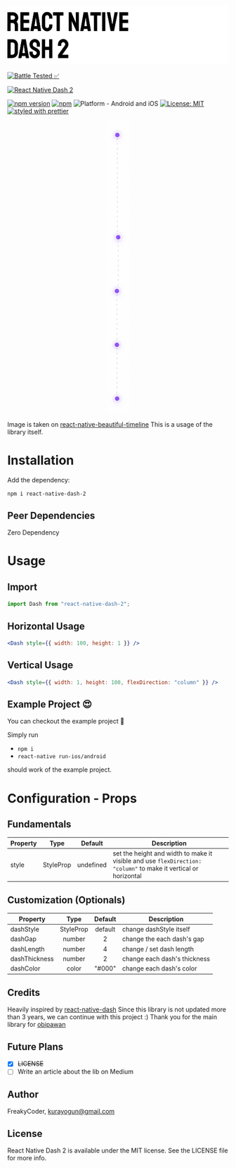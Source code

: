 <img alt="React Native Dash 2" src="assets/logo.png" width="1050"/>

[![Battle Tested ✅](https://img.shields.io/badge/-Battle--Tested%20%E2%9C%85-03666e?style=for-the-badge)](https://github.com/WrathChaos/react-native-dash-2)

[![React Native Dash 2](https://img.shields.io/badge/-Extremely%20easy%20to%20create%20a%20React%20Native%20Component%20Library%20with%20both%20Stateful%20and%20Functional%20Component%20Examples-orange?style=for-the-badge)](https://github.com/WrathChaos/react-native-dash-2)

[![npm version](https://img.shields.io/npm/v/react-native-dash-2.svg?style=for-the-badge)](https://www.npmjs.com/package/react-native-dash-2)
[![npm](https://img.shields.io/npm/dt/react-native-dash-2.svg?style=for-the-badge)](https://www.npmjs.com/package/react-native-dash-2)
![Platform - Android and iOS](https://img.shields.io/badge/platform-Android%20%7C%20iOS-blue.svg?style=for-the-badge)
[![License: MIT](https://img.shields.io/badge/License-MIT-green.svg?style=for-the-badge)](https://opensource.org/licenses/MIT)
[![styled with prettier](https://img.shields.io/badge/styled_with-prettier-ff69b4.svg?style=for-the-badge)](https://github.com/prettier/prettier)

<p align="center">
  <img alt="React Native Dash 2"
        src="assets/Screenshots/react-native-dash-2.png" />
</p>


Image is taken on [react-native-beautiful-timeline](https://github.com/WrathChaos/react-native-beautiful-timeline) This is a usage of the library itself.

# Installation

Add the dependency:

```bash
npm i react-native-dash-2
```

## Peer Dependencies

Zero Dependency

# Usage

## Import

```jsx
import Dash from "react-native-dash-2";
```

## Horizontal Usage

```jsx
<Dash style={{ width: 100, height: 1 }} />
```

## Vertical Usage

```jsx
<Dash style={{ width: 1, height: 100, flexDirection: "column" }} />
```

## Example Project 😍

You can checkout the example project 🥰

Simply run

- `npm i`
- `react-native run-ios/android`

should work of the example project.

# Configuration - Props

## Fundamentals

| Property |         Type         |  Default  | Description                                                                                                     |
| -------- | :------------------: | :-------: | --------------------------------------------------------------------------------------------------------------- |
| style    | StyleProp<ViewStyle> | undefined | set the height and width to make it visible and use `flexDirection: "column"` to make it vertical or horizontal |

## Customization (Optionals)

| Property      |         Type         | Default | Description                  |
| ------------- | :------------------: | :-----: | ---------------------------- |
| dashStyle     | StyleProp<ViewStyle> | default | change dashStyle itself      |
| dashGap       |        number        |    2    | change the each dash's gap   |
| dashLength    |        number        |    4    | change / set dash length     |
| dashThickness |        number        |    2    | change each dash's thickness |
| dashColor     |        color         | "#000"  | change each dash's color     |

## Credits

Heavily inspired by [react-native-dash](https://github.com/obipawan/react-native-dash)
Since this library is not updated more than 3 years, we can continue with this project :)
Thank you for the main library for [obipawan](https://github.com/obipawan)

## Future Plans

- [x] ~~LICENSE~~
- [ ] Write an article about the lib on Medium

## Author

FreakyCoder, kurayogun@gmail.com

## License

React Native Dash 2 is available under the MIT license. See the LICENSE file for more info.
